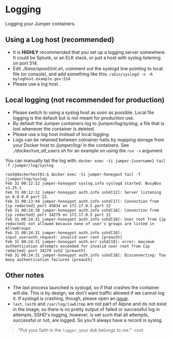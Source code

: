 # Logging

Logging your Jumper containers.

## Using a Log host (recommended)

* It is __HIGHLY__ recommended that you set up a logging server
somewhere. It could be Splunk, or an ELK stack, or just a host with
syslog listening on port 514.
* Edit _./base/spool/init.sh_, comment out the syslogd line pointing to
local file (or console), and add something like this:
`/sbin/syslogd -n -R myloghost.example.gov:514`
* Please use a log host.

## Local logging (not recommended for production)

* Please switch to using a syslog host as soon as possible. Local file
logging is the default but is not meant for production use.
* By default the Jumper containers log to _/jumper/log/syslog_, a
file that is lost whenever the container is deleted.
* Please use a log host instead of local logging.
* Logs can be retained between cotnainer halts by mapping storage
from your Docker host to _/jumper/log/_ in the containers. See
_./docker/run_all_users.sh_ for an example on using the
`run -v` argument.

You can manually tail the log with:
`docker exec -ti jumper-{username} tail -f /jumper/log/syslog`

```
root@dockerhost01:$ docker exec -ti jumper-honeypot tail -f /jumper/log/syslog
Feb 31 00:12:12 jumper-honeypot syslog.info syslogd started: BusyBox v1.25.1
Feb 31 00:12:12 jumper-honeypot auth.info sshd[12]: Server listening on 0.0.0.0 port 22.
Feb 31 00:13:44 jumper-honeypot auth.info sshd[17]: Connection from {ip redacted} port 45034 on 172.17.0.5 port 22
Feb 31 00:24:30 jumper-honeypot auth.info sshd[18]: Connection from {ip redacted} port 34279 on 172.17.0.5 port 22
Feb 31 00:24:31 jumper-honeypot auth.info sshd[18]: User root from {ip redacted} not allowed because none of user's groups are listed in AllowGroups
Feb 31 00:24:31 jumper-honeypot auth.info sshd[18]: input_userauth_request: invalid user root [preauth]
Feb 31 00:24:31 jumper-honeypot auth.err sshd[18]: error: maximum authentication attempts exceeded for invalid user root from {ip redacted} port 34279 ssh2 [preauth]
Feb 31 00:24:31 jumper-honeypot auth.info sshd[18]: Disconnecting: Too many authentication failures [preauth]
```

## Other notes

* The last process launched is syslogd, so if that crashes the
container will die.
This is by design, we don't want traffic allowed if we cannot log it.
If syslogd is crashing, though, please open an
[issue](https://github.com/jhazelwo/docker-jumper/issues).
* `last`, `lastb` and `/var/log/[uwb]tmp` are not part of Alpine and
do not exist in the image, so there is no pretty output of failed or
successful log in attempts. SSHD's logging, however, is set such that
all attempts, successful or not, are logged. So you'll always have a
record in syslog.

> "Put your faith in the `logger`, your dsk belongs to me." -root
